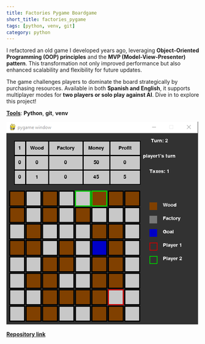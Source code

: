 ```yaml
---
title: Factories Pygame Boardgame
short_title: factories_pygame
tags: [python, venv, git]
category: python
---
```

I refactored an old game I developed years ago, leveraging **Object-Oriented Programming (OOP) principles** and the **MVP (Model-View-Presenter) pattern**. This transformation not only improved performance but also enhanced scalability and flexibility for future updates.

The game challenges players to dominate the board strategically by purchasing resources. Available in both **Spanish and English**, it supports multiplayer modes for **two players or solo play against AI**. Dive in to explore this project!

<u><b>Tools</b></u>: **Python**, **git**, **venv**

<img src="assets/images/factories_pygame_boardgame.png?raw=true"/>

<strong>[Repository link](https://github.com/AlmudenaZhou/Factories-PygameBoardGame)</strong>
